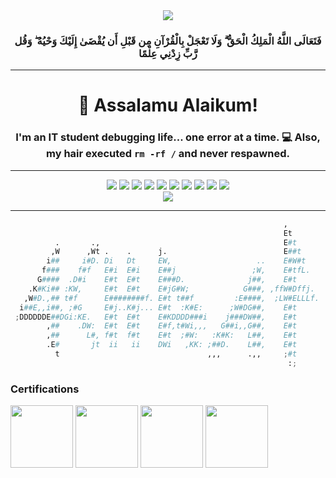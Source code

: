 <div align='center'>
    <img src='https://upload.wikimedia.org/wikipedia/commons/7/76/Bismillah.gif'/>
    <h3>فَتَعَالَى اللَّهُ الْمَلِكُ الْحَقُّ ۗ وَلَا تَعْجَلْ بِالْقُرْآنِ مِن قَبْلِ أَن يُقْضَىٰ إِلَيْكَ وَحْيُهُ ۖ وَقُل رَّبِّ زِدْنِي عِلْمًا</h3>
</div>

---
<div align="center">
    
# 👋 Assalamu Alaikum!

</div>

<div align="center">
    <h3>I'm an IT student debugging life... one error at a time. 💻 Also, my hair executed <code>rm -rf /</code> and never respawned. </h3>
</div>

---
<div align="center">
    <img src="https://komarev.com/ghpvc/?username=4chref&style=for-the-badge">
    <img src="https://img.shields.io/github/followers/4chref?logo=GitHub&style=for-the-badge">
    <img src="https://img.shields.io/github/stars/4chref?style=for-the-badge&logo=github">
    <img src="https://img.shields.io/badge/Arch_Linux-1793D1?style=for-the-badge&logo=arch-linux&logoColor=white">
    <img src="https://img.shields.io/discord/[SERVER_ID]?style=for-the-badge&logo=discord">
    <img src="https://img.shields.io/badge/Spotify-1ED760?style=for-the-badge&logo=spotify&logoColor=white">
    <!-- VS Code -->
<img src="https://img.shields.io/badge/VS_Code-007ACC?style=for-the-badge&logo=visual-studio-code&logoColor=white">

<!-- DaVinci Resolve -->
<img src="https://img.shields.io/badge/DaVinci_Resolve-000000?style=for-the-badge&logo=davinciresolve&logoColor=white">

<!-- KDE Plasma -->
<img src="https://img.shields.io/badge/KDE_Plasma-1D99F3?style=for-the-badge&logo=kde&logoColor=white">

<!-- Steam -->
<img src="https://img.shields.io/badge/Steam-000000?style=for-the-badge&logo=steam&logoColor=white">
</div>

<div align="center">
    <img src="https://streak-stats.demolab.com?user=ANGlTHUB&theme=shadow-green&hide_border=true&card_width=400">
</div>

---
```python
                                                             ,       
                                                             Et      
          .       .,                                         E#t     
         ,W      ,Wt .    .      j.                          E##t    
        i##     i#D. Di   Dt     EW,                   ..    E#W#t   
       f###    f#f   E#i  E#i    E##j                 ;W,    E#tfL.  
      G####  .D#i    E#t  E#t    E###D.              j##,    E#t     
    .K#Ki## :KW,     E#t  E#t    E#jG#W;            G###, ,ffW#Dffj. 
   ,W#D.,## t#f      E########f. E#t t##f         :E####,  ;LW#ELLLf.
  i##E,,i##, ;#G     E#j..K#j... E#t  :K#E:      ;W#DG##,    E#t     
 ;DDDDDDE##DGi:KE.   E#t  E#t    E#KDDDD###i    j###DW##,    E#t     
        ,##    .DW:  E#t  E#t    E#f,t#Wi,,,   G##i,,G##,    E#t     
        ,##      L#, f#t  f#t    E#t  ;#W:   :K#K:   L##,    E#t     
        .E#       jt  ii   ii    DWi   ,KK: ;##D.    L##,    E#t     
          t                                 ,,,      .,,     ;#t     
                                                              :;     

```




















<div align="left">
    
### Certifications
  <img align="center" src="https://images.credly.com/images/e053125b-ff30-4a16-90cc-8804a306c4b6/MTA-Windows_Operating_System_Fundamentals-600x600.png" height="100" width="100"   />
  <img align="center" src="https://images.credly.com/images/3f36cda2-b4c2-46ba-a6d8-f11219631451/MTA-Security_Fundamentals-600x600.png" height="100" width="100" />
  <img align="center" src="https://images.credly.com/images/7e0874b9-a282-43cc-9e52-a3a1587301fe/image.png" height="100" width="100" />
  <img align="center" src="https://images.credly.com/images/241488f4-9110-41aa-804e-51a8f8ba430d/MTA-Introduction_to_Programming_Using_HTML_and_CSS-600x600.png"height="100" width="100"  />
</div>

